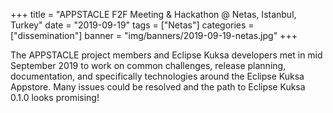 +++
title = "APPSTACLE F2F Meeting & Hackathon @ Netas, Istanbul, Turkey"
date = "2019-09-19"
tags = ["Netas"]
categories = ["dissemination"]
banner = "img/banners/2019-09-19-netas.jpg"
+++

The APPSTACLE project members and Eclipse Kuksa developers met in mid September 2019 to work on common challenges, release planning, documentation, and specifically technologies around the Eclipse Kuksa Appstore. 
Many issues could be resolved and the path to Eclipse Kuksa 0.1.0 looks promising!